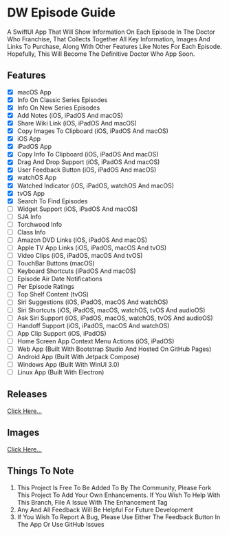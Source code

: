 # DW Episode Guide

A SwiftUI App That Will Show Information On Each Episode In The Doctor Who Franchise, That Collects Together All Key Information, Images And Links To Purchase, Along With Other Features Like Notes For Each Episode. Hopefully, This Will Become The Definitive Doctor Who App Soon.

## **Features**

- [x] macOS App
- [x] Info On Classic Series Episodes
- [x] Info On New Series Episodes
- [x] Add Notes (iOS, iPadOS And macOS)
- [x] Share Wiki Link (iOS, iPadOS And macOS)
- [x] Copy Images To Clipboard (iOS, iPadOS And macOS)
- [x] iOS App
- [x] iPadOS App
- [x] Copy Info To Clipboard (iOS, iPadOS And macOS)
- [x] Drag And Drop Support (iOS, iPadOS And macOS)
- [x] User Feedback Button (iOS, iPadOS And macOS)
- [x] watchOS App
- [x] Watched Indicator (iOS, iPadOS, watchOS And macOS)
- [x] tvOS App
- [x] Search To Find Episodes
- [ ] Widget Support (iOS, iPadOS And macOS)
- [ ] SJA Info
- [ ] Torchwood Info
- [ ] Class Info
- [ ] Amazon DVD Links (iOS, iPadOS And macOS)
- [ ] Apple TV App Links (iOS, iPadOS, macOS And tvOS)
- [ ] Video Clips (iOS, iPadOS, macOS And tvOS)
- [ ] TouchBar Buttons (macOS)
- [ ] Keyboard Shortcuts (iPadOS And macOS)
- [ ] Episode Air Date Notifications
- [ ] Per Episode Ratings
- [ ] Top Shelf Content (tvOS)
- [ ] Siri Suggestions (iOS, iPadOS, macOS And watchOS)
- [ ] Siri Shortcuts (iOS, iPadOS, macOS, watchOS, tvOS And audioOS)
- [ ] Ask Siri Support (iOS, iPadOS, macOS, watchOS, tvOS And audioOS)
- [ ] Handoff Support (iOS, iPadOS, macOS And watchOS)
- [ ] App Clip Support (iOS, iPadOS)
- [ ] Home Screen App Context Menu Actions (iOS, iPadOS)
- [ ] Web App (Built With Bootstrap Studio And Hosted On GitHub Pages)
- [ ] Android App (Built With Jetpack Compose)
- [ ] Windows App (Built With WinUI 3.0)
- [ ] Linux App (Built With Electron)

## **Releases**

[Click Here...](https://github.com/markydoodled/DW-Episode-Guide/releases)

## **Images**

[Click Here...](https://github.com/markydoodled/DW-Episode-Guide/tree/main/Images)

## **Things To Note**

 1. This Project Is Free To Be Added To By The Community, Please Fork This Project To Add Your Own Enhancements. If You Wish To Help With This Branch, File A Issue With The Enhancement Tag
 2. Any And All Feedback Will Be Helpful For Future Development
 3. If You Wish To Report A Bug, Please Use Either The Feedback Button In The App Or Use GitHub Issues
